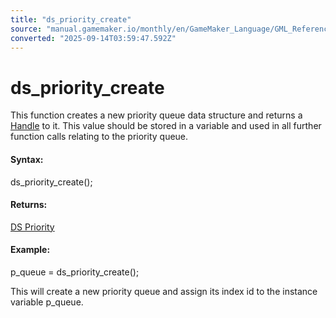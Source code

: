 ```yaml
---
title: "ds_priority_create"
source: "manual.gamemaker.io/monthly/en/GameMaker_Language/GML_Reference/Data_Structures/DS_Priority_Queues/ds_priority_create.htm"
converted: "2025-09-14T03:59:47.592Z"
---
```


# ds\_priority\_create

This function creates a new priority queue data structure and returns a [Handle](../../../GML_Overview/Data_Types.md) to it. This value should be stored in a variable and used in all further function calls relating to the priority queue.

#### Syntax:

ds\_priority\_create();

#### Returns:

[DS Priority](ds_priority_create.md)

#### Example:

p\_queue = ds\_priority\_create();

This will create a new priority queue and assign its index id to the instance variable p\_queue.